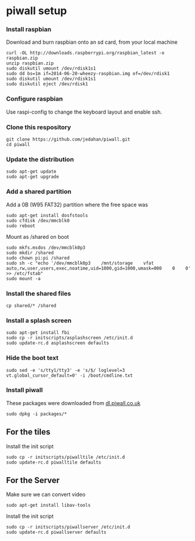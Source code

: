 # piwall setup

### Install raspbian

Download and burn raspbian onto an sd card, from your local machine

    curl -OL http://downloads.raspberrypi.org/raspbian_latest -o raspbian.zip
    unzip raspbian.zip
    sudo diskutil umount /dev/rdisk1s1
    sudo dd bs=1m if=2014-06-20-wheezy-raspbian.img of=/dev/rdisk1
    sudo diskutil umount /dev/rdisk1s1
    sudo diskutil eject /dev/rdisk1

### Configure raspbian

Use raspi-config to change the keyboard layout and enable ssh.

### Clone this respository

    git clone https://github.com/jedahan/piwall.git
    cd piwall

### Update the distribution

    sudo apt-get update
    sudo apt-get upgrade

### Add a shared partition

Add a 0B (W95 FAT32) partition where the free space was

    sudo apt-get install dosfstools
    sudo cfdisk /dev/mmcblk0
    sudo reboot

Mount as /shared on boot

    sudo mkfs.msdos /dev/mmcblk0p3
    sudo mkdir /shared
    sudo chown pi:pi /shared
    sudo sh -c "echo '/dev/mmcblk0p3    /mnt/storage    vfat    auto,rw,user,users,exec,noatime,uid=1000,gid=1000,umask=000    0    0' >> /etc/fstab"
    sudo mount -a

### Install the shared files

    cp shared/* /shared

### Install a splash screen

    sudo apt-get install fbi
    sudo cp -r initscripts/asplashscreen /etc/init.d
    sudo update-rc.d asplashscreen defaults

### Hide the boot text

    sudo sed -e 's/tty1/tty3' -e 's/$/ loglevel=3 vt.global_cursor_default=0' -i /boot/cmdline.txt

### Install piwall

These packages were downloaded from [dl.piwall.co.uk](dl.piwall.co.uk)

    sudo dpkg -i packages/*

## For the tiles

Install the init script

    sudo cp -r initscripts/piwalltile /etc/init.d
    sudo update-rc.d piwalltile defaults

## For the Server

Make sure we can convert video

    sudo apt-get install libav-tools

Install the init script

    sudo cp -r initscripts/piwallserver /etc/init.d
    sudo update-rc.d piwallserver defaults
